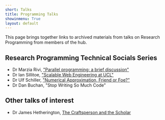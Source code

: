 ```yaml
---
short: Talks
title: Programming Talks
showinmenu: True
layout: default
---
```


This page brings together links to archived materials from talks
on Research Programming from members of the hub.

Research Programming Technical Socials Series
---------------------------------------------

* Dr Marzia Rivi, ["Parallel programming: a brief discussion"](./socials-20151110-rivi.pdf)
* Dr Ian Sillitoe, ["Scalable Web Engineering at UCL"](./socials-20151014-sillitoe.pdf)
* Dr Ulf Schiller, ["Numerical Approximation, Friend or Foe?"](./socials-20150909-uschille.pdf)
* Dr Dan Buchan, "Stop Writing So Much Code"

Other talks of interest
-----------------------

* Dr James Hetherington, [The Craftsperson and the Scholar](http://development.rc.ucl.ac.uk/talks/rsd/scholar.html)
